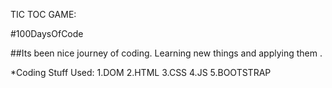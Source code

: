 TIC TOC GAME:

#100DaysOfCode

##Its been  nice journey of coding. Learning new things and applying them .

*Coding Stuff Used:
  1.DOM
  2.HTML
  3.CSS
  4.JS
  5.BOOTSTRAP
